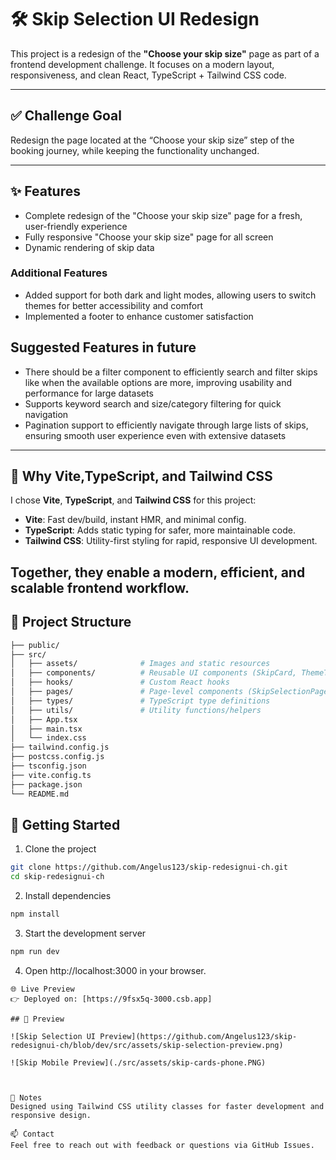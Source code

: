 # 🛠️ Skip Selection UI Redesign

This project is a redesign of the **"Choose your skip size"** page as part of a frontend development challenge. It focuses on a modern layout, responsiveness, and clean React, TypeScript + Tailwind CSS code.

---

## ✅ Challenge Goal

Redesign the page located at the “Choose your skip size” step of the booking journey, while keeping the functionality unchanged.

---

## ✨ Features

- Complete redesign of the "Choose your skip size" page for a fresh, user-friendly experience
- Fully responsive "Choose your skip size" page for  all screen
- Dynamic rendering of skip data 

### Additional Features
- Added support for both dark and light modes, allowing users to switch themes for better accessibility and 
comfort
- Implemented a footer to enhance customer satisfaction

## Suggested Features in future
- There should be a filter component to efficiently search and filter skips like when the available options  are more, improving usability and performance for large datasets
- Supports keyword search and size/category filtering for quick navigation
- Pagination support to efficiently navigate through large lists of skips, ensuring smooth user experience even with extensive datasets


---

## 🧠 Why Vite,TypeScript, and Tailwind CSS

I chose **Vite**, **TypeScript**, and **Tailwind CSS** for this project:

- **Vite**: Fast dev/build, instant HMR, and minimal config.
- **TypeScript**: Adds static typing for safer, more maintainable code.
- **Tailwind CSS**: Utility-first styling for rapid, responsive UI development.

Together, they enable a modern, efficient, and scalable frontend workflow.
---




## 📁 Project Structure
```bash
├── public/                 
├── src/
│   ├── assets/              # Images and static resources
│   ├── components/          # Reusable UI components (SkipCard, ThemeToggle,etc.)
│   ├── hooks/               # Custom React hooks
│   ├── pages/               # Page-level components (SkipSelectionPage.tsx)
│   ├── types/               # TypeScript type definitions
│   ├── utils/               # Utility functions/helpers
│   ├── App.tsx              
│   ├── main.tsx             
│   └── index.css           
├── tailwind.config.js     
├── postcss.config.js       
├── tsconfig.json           
├── vite.config.ts           
├── package.json             
└── README.md                
```
## 🚀 Getting Started

1. Clone the project

```bash
git clone https://github.com/Angelus123/skip-redesignui-ch.git
cd skip-redesignui-ch
```
2. Install dependencies

```bash
npm install
```
3. Start the development server

```bash
npm run dev
```

4. Open http://localhost:3000 in your browser.
```
🌐 Live Preview
👉 Deployed on: [https://9fsx5q-3000.csb.app]

## 📸 Preview

![Skip Selection UI Preview](https://github.com/Angelus123/skip-redesignui-ch/blob/dev/src/assets/skip-selection-preview.png)

![Skip Mobile Preview](./src/assets/skip-cards-phone.PNG)



📝 Notes
Designed using Tailwind CSS utility classes for faster development and responsive design.

📫 Contact
Feel free to reach out with feedback or questions via GitHub Issues.
